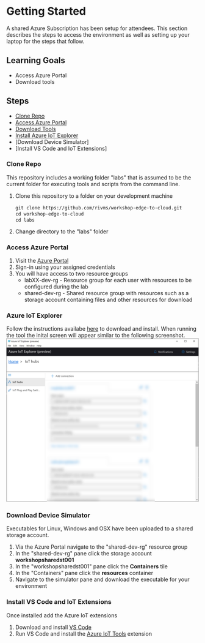 # Getting Started

A shared Azure Subscription has been setup for attendees. This section describes the steps to access the environment as well as setting up your laptop for the steps that follow.

## Learning Goals
* Access Azure Portal
* Download tools


## Steps
* [Clone Repo](#clone-repo)
* [Access Azure Portal](#access-azure-portal)
* [Download Tools](#download-tools)
* [Install Azure IoT Explorer](#azure-iot-explorer)
* [Download Device Simulator]
* [Install VS Code and IoT Extensions]

### Clone Repo
This repository includes a working folder "labs" that is assumed to be the current folder for executing tools and scripts from the command line. 
1. Clone this repository to a folder on your development machine
   ```
   git clone https://github.com/rivms/workshop-edge-to-cloud.git
   cd workshop-edge-to-cloud
   cd labs
   ```
1. Change directory to the "labs" folder

### Access Azure Portal
1. Visit the [Azure Portal](https://portal.azure.com)
1. Sign-in using your assigned credentials
1. You will have access to two resource groups
   - labXX-dev-rg - Resource group for each user with resources to be configured during the lab
   - shared-dev-rg - Shared resource group with resources such as a storage account containing files and other resources for download

### Azure IoT Explorer
Follow the instructions availabe [here](https://docs.microsoft.com/en-us/azure/iot-pnp/howto-use-iot-explorer) to download and install. When running the tool the inital screen will appear similar to the following screenshot. 
![screenshot](assets/azure-iot-explorer.png)

### Download Device Simulator
Executables for Linux, Windows and OSX have been uploaded to a shared storage account.
1. Via the Azure Portal navigate to the "shared-dev-rg" resource group
1. In the "shared-dev-rg" pane click the storage account **workshopsharedst001**
1. In the "workshopsharedst001" pane click the **Containers** tile
1. In the "Containers" pane click the **resources** container
1. Navigate to the simulator pane and download the executable for your environment

### Install VS Code and IoT Extensions
Once installed add the Azure IoT extensions
1. Download and install [VS Code](https://code.visualstudio.com/download)
2. Run VS Code and install the [Azure IoT Tools](https://marketplace.visualstudio.com/items?itemName=vsciot-vscode.azure-iot-tools) extension